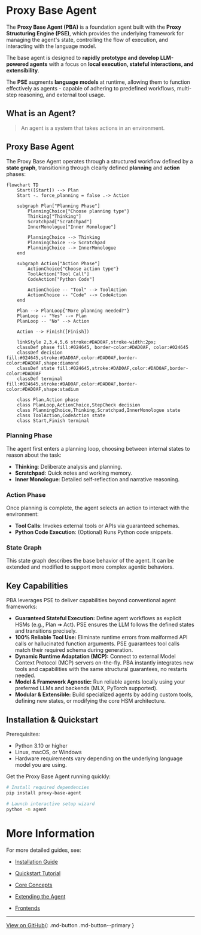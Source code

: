 # Proxy Base Agent

The **Proxy Base Agent (PBA)** is a foundation agent built with the **Proxy Structuring Engine (PSE)**, which provides the underlying framework for managing the agent's state, controlling the flow of execution, and interacting with the language model.

The base agent is designed to **rapidly prototype and develop LLM-powered agents** with a focus on **local execution, stateful interactions, and extensibility**.

The **PSE** augments **language models** at runtime, allowing them to function effectively as agents - capable of adhering to predefined workflows, multi-step reasoning, and external tool usage.

## What is an Agent?

> An agent is a system that takes actions in an environment.

## Proxy Base Agent

The Proxy Base Agent operates through a structured workflow defined by a **state graph**, transitioning through clearly defined **planning** and **action** phases:

```mermaid
flowchart TD
    Start([Start]) --> Plan
    Start -. force_planning = false .-> Action

    subgraph Plan["Planning Phase"]
        PlanningChoice{"Choose planning type"}
        Thinking["Thinking"]
        Scratchpad["Scratchpad"]
        InnerMonologue["Inner Monologue"]

        PlanningChoice --> Thinking
        PlanningChoice --> Scratchpad
        PlanningChoice --> InnerMonologue
    end

    subgraph Action["Action Phase"]
        ActionChoice{"Choose action type"}
        ToolAction["Tool Call"]
        CodeAction["Python Code"]

        ActionChoice -- "Tool" --> ToolAction
        ActionChoice -- "Code" --> CodeAction
    end

    Plan --> PlanLoop{"More planning needed?"}
    PlanLoop -- "Yes" --> Plan
    PlanLoop -- "No" --> Action

    Action --> Finish([Finish])

    linkStyle 2,3,4,5,6 stroke:#DAD0AF,stroke-width:2px;
    classDef phase fill:#024645, border-color:#DAD0AF, color:#024645
    classDef decision fill:#024645,stroke:#DAD0AF,color:#DAD0AF,border-color:#DAD0AF,shape:diamond
    classDef state fill:#024645,stroke:#DAD0AF,color:#DAD0AF,border-color:#DAD0AF
    classDef terminal fill:#024645,stroke:#DAD0AF,color:#DAD0AF,border-color:#DAD0AF,shape:stadium

    class Plan,Action phase
    class PlanLoop,ActionChoice,StepCheck decision
    class PlanningChoice,Thinking,Scratchpad,InnerMonologue state
    class ToolAction,CodeAction state
    class Start,Finish terminal
```

### Planning Phase

The agent first enters a planning loop, choosing between internal states to reason about the task:

*   **Thinking**: Deliberate analysis and planning.
*   **Scratchpad**: Quick notes and working memory.
*   **Inner Monologue**: Detailed self-reflection and narrative reasoning.

### Action Phase

Once planning is complete, the agent selects an action to interact with the environment:

*   **Tool Calls**: Invokes external tools or APIs via guaranteed schemas.
*   **Python Code Execution**: (Optional) Runs Python code snippets.

### State Graph

This state graph describes the base behavior of the agent.
It can be extended and modified to support more complex agentic behaviors.

## Key Capabilities

PBA leverages PSE to deliver capabilities beyond conventional agent frameworks:

*   **Guaranteed Stateful Execution:** Define agent workflows as explicit HSMs (e.g., Plan ➔ Act). PSE ensures the LLM follows the defined states and transitions precisely.
*   **100% Reliable Tool Use:** Eliminate runtime errors from malformed API calls or hallucinated function arguments. PSE guarantees tool calls match their required schema during generation.
*   **Dynamic Runtime Adaptation (MCP):** Connect to external Model Context Protocol (MCP) servers on-the-fly. PBA instantly integrates new tools and capabilities with the same structural guarantees, no restarts needed.
*   **Model & Framework Agnostic:** Run reliable agents locally using your preferred LLMs and backends (MLX, PyTorch supported).
*   **Modular & Extensible:** Build specialized agents by adding custom tools, defining new states, or modifying the core HSM architecture.

## Installation & Quickstart

Prerequisites:

- Python 3.10 or higher
- Linux, macOS, or Windows
- Hardware requirements vary depending on the underlying language model you are using.

Get the Proxy Base Agent running quickly:

```bash
# Install required dependencies
pip install proxy-base-agent

# Launch interactive setup wizard
python -m agent
```

# More Information

For more detailed guides, see:

- [Installation Guide](getting-started/installation.md)
- [Quickstart Tutorial](getting-started/quickstart.md)

- [Core Concepts](concepts/index.md)
- [Extending the Agent](extending/index.md)
- [Frontends](frontends/index.md)

---

[View on GitHub](https://github.com/TheProxyCompany/proxy-base-agent){: .md-button .md-button--primary }
